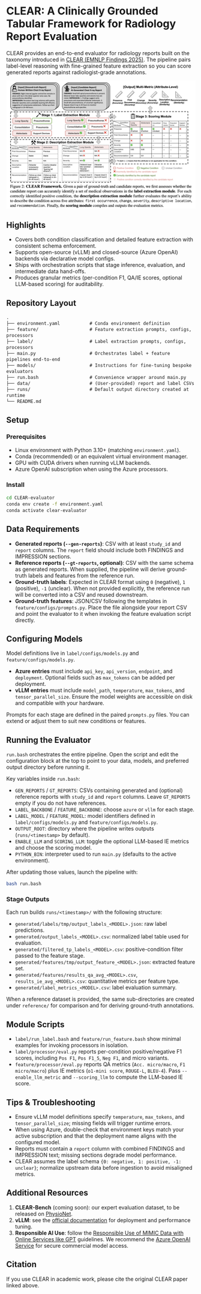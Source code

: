 # CLEAR: A Clinically Grounded Tabular Framework for Radiology Report Evaluation

CLEAR provides an end-to-end evaluator for radiology reports built on the taxonomy introduced in [CLEAR (EMNLP Findings 2025)](https://arxiv.org/abs/2505.16325). The pipeline pairs label-level reasoning with fine-grained feature extraction so you can score generated reports against radiologist-grade annotations.

![CLEAR overview](pics/CLEAR_overview.png)

## Highlights
- Covers both condition classification and detailed feature extraction with consistent schema enforcement.
- Supports open-source (vLLM) and closed-source (Azure OpenAI) backends via declarative model configs.
- Ships with orchestration scripts that stage inference, evaluation, and intermediate data hand-offs.
- Produces granular metrics (per-condition F1, QA/IE scores, optional LLM-based scoring) for auditability.

## Repository Layout
```
.
├── environment.yaml           # Conda environment definition
├── feature/                   # Feature extraction prompts, configs, processors
├── label/                     # Label extraction prompts, configs, processors
├── main.py                    # Orchestrates label + feature pipelines end-to-end
├── models/                    # Instructions for fine-tuning bespoke evaluators
├── run.bash                   # Convenience wrapper around main.py
├── data/                      # (User-provided) report and label CSVs
├── runs/                      # Default output directory created at runtime
└── README.md
```

## Setup

### Prerequisites
- Linux environment with Python 3.10+ (matching `environment.yaml`).
- Conda (recommended) or an equivalent virtual environment manager.
- GPU with CUDA drivers when running vLLM backends.
- Azure OpenAI subscription when using the Azure processors.

### Install
```bash
cd CLEAR-evaluator
conda env create -f environment.yaml
conda activate clear-evaluator
```

## Data Requirements
- **Generated reports (`--gen-reports`)**: CSV with at least `study_id` and `report` columns. The `report` field should include both FINDINGS and IMPRESSION sections.
- **Reference reports (`--gt-reports`, optional)**: CSV with the same schema as generated reports. When supplied, the pipeline will derive ground-truth labels and features from the reference run.
- **Ground-truth labels**: Expected in CLEAR format using `0` (negative), `1` (positive), `-1` (unclear). When not provided explicitly, the reference run will be converted into a CSV and reused downstream.
- **Ground-truth features**: JSON/CSV following the templates in `feature/configs/prompts.py`. Place the file alongside your report CSV and point the evaluator to it when invoking the feature evaluation script directly.

## Configuring Models
Model definitions live in `label/configs/models.py` and `feature/configs/models.py`.
- **Azure entries** must include `api_key`, `api_version`, `endpoint`, and `deployment`. Optional fields such as `max_tokens` can be added per deployment.
- **vLLM entries** must include `model_path`, `temperature`, `max_tokens`, and `tensor_parallel_size`. Ensure the model weights are accessible on disk and compatible with your hardware.

Prompts for each stage are defined in the paired `prompts.py` files. You can extend or adjust them to suit new conditions or features.

## Running the Evaluator
`run.bash` orchestrates the entire pipeline. Open the script and edit the configuration block at the top to point to your data, models, and preferred output directory before running it.

Key variables inside `run.bash`:
- `GEN_REPORTS` / `GT_REPORTS`: CSVs containing generated and (optional) reference reports with `study_id` and `report` columns. Leave `GT_REPORTS` empty if you do not have references.
- `LABEL_BACKBONE` / `FEATURE_BACKBONE`: choose `azure` or `vllm` for each stage.
- `LABEL_MODEL` / `FEATURE_MODEL`: model identifiers defined in `label/configs/models.py` and `feature/configs/models.py`.
- `OUTPUT_ROOT`: directory where the pipeline writes outputs (`runs/<timestamp>` by default).
- `ENABLE_LLM` and `SCORING_LLM`: toggle the optional LLM-based IE metrics and choose the scoring model.
- `PYTHON_BIN`: interpreter used to run `main.py` (defaults to the active environment).

After updating those values, launch the pipeline with:
```bash
bash run.bash
```

### Stage Outputs
Each run builds `runs/<timestamp>/` with the following structure:
- `generated/labels/tmp/output_labels_<MODEL>.json`: raw label predictions.
- `generated/output_labels_<MODEL>.csv`: normalized label table used for evaluation.
- `generated/filtered_tp_labels_<MODEL>.csv`: positive-condition filter passed to the feature stage.
- `generated/features/tmp/output_feature_<MODEL>.json`: extracted feature set.
- `generated/features/results_qa_avg_<MODEL>.csv`, `results_ie_avg_<MODEL>.csv`: quantitative metrics per feature type.
- `generated/label_metrics_<MODEL>.csv`: label evaluation summary.

When a reference dataset is provided, the same sub-directories are created under `reference/` for comparison and for deriving ground-truth annotations.

## Module Scripts
- `label/run_label.bash` and `feature/run_feature.bash` show minimal examples for invoking processors in isolation.
- `label/processor/eval.py` reports per-condition positive/negative F1 scores, including `Pos F1`, `Pos F1_5`, `Neg F1`, and micro variants.
- `feature/processor/eval.py` reports QA metrics (`Acc. micro/macro`, `F1 micro/macro`) plus IE metrics (`o1-mini score`, `ROUGE-L`, `BLEU-4`). Pass `--enable_llm_metric` and `--scoring_llm` to compute the LLM-based IE score.

## Tips & Troubleshooting
- Ensure vLLM model definitions specify `temperature`, `max_tokens`, and `tensor_parallel_size`; missing fields will trigger runtime errors.
- When using Azure, double-check that environment keys match your active subscription and that the deployment name aligns with the configured model.
- Reports must contain a `report` column with combined FINDINGS and IMPRESSION text; missing sections degrade model performance.
- CLEAR assumes the label schema `{0: negative, 1: positive, -1: unclear}`; normalize upstream data before ingestion to avoid misaligned metrics.

## Additional Resources
1. **CLEAR-Bench** (coming soon): our expert evaluation dataset, to be released on [PhysioNet](https://physionet.org/).
2. **vLLM**: see the [official documentation](https://docs.vllm.ai/en/latest/) for deployment and performance tuning.
3. **Responsible AI Use**: follow the [Responsible Use of MIMIC Data with Online Services like GPT](https://physionet.org/news/post/gpt-responsible-use) guidelines. We recommend the [Azure OpenAI Service](https://azure.microsoft.com/en-us/products/ai-foundry/models/openai/) for secure commercial model access.

## Citation
If you use CLEAR in academic work, please cite the original CLEAR paper linked above.
